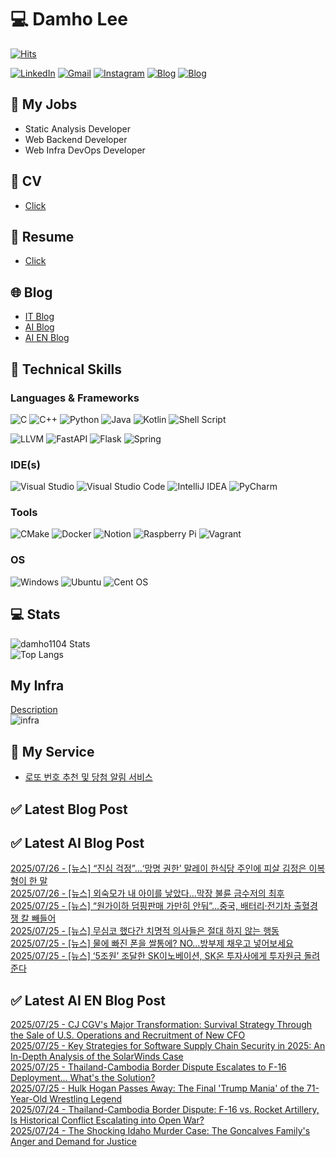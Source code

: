 
# 💻 Damho Lee

[![Hits](https://hits.seeyoufarm.com/api/count/incr/badge.svg?url=https%3A%2F%2Fgithub.com%2Fdamho1104&count_bg=%233D9CC8&title_bg=%23555555&icon=&icon_color=%23E7E7E7&title=hits&edge_flat=false)](https://hits.seeyoufarm.com)  

[![LinkedIn](https://img.shields.io/badge/Linkedin-%230077B5.svg?style=flat&logo=linkedin&logoColor=white)](https://www.linkedin.com/in/damho1104/)
[![Gmail](https://img.shields.io/badge/Gmail-D14836?style=flat&logo=gmail&logoColor=white)](mailto:damho1104@gmail.com)
[![Instagram](https://img.shields.io/badge/Instargram-%23E4405F.svg?style=flat&logo=Instagram&logoColor=white)](https://www.instagram.com/damho1104/)
[![Blog](https://img.shields.io/badge/Blog-%23000000.svg?style=flat&logo=Tistory&logoColor=white)](https://dmomo.co.kr/)
[![Blog](https://img.shields.io/badge/Blog-%23000000.svg?style=flat&logo=WordPress&logoColor=white)](https://blog.ai.dmomo.co.kr/)

## 📃 My Jobs
- Static Analysis Developer
- Web Backend Developer
- Web Infra DevOps Developer

## 📰 CV
- [Click](https://resume.dmomo.net/damho.lee/resume)  

## 📘 Resume
- [Click](https://damho1104.notion.site/8af3191b9815406d95708d9a0cea5a9e)  

## 🌐 Blog
- [IT Blog](https://dmomo.co.kr/)
- [AI Blog](https://blog.ai.dmomo.co.kr/)
- [AI EN Blog](https://ai.trend.dmomo.co.kr/)

## 💪 Technical Skills
### Languages & Frameworks
![C](https://img.shields.io/badge/c-%2300599C.svg?style=flat&logo=c&logoColor=white)
![C++](https://img.shields.io/badge/c++-%2300599C.svg?style=flat&logo=c%2B%2B&logoColor=white)
![Python](https://img.shields.io/badge/Python-3776AB.svg?&style=flat&logo=Python&logoColor=white)
![Java](https://img.shields.io/badge/java-%23ED8B00.svg?style=flat&logo=openjdk&logoColor=white)
![Kotlin](https://img.shields.io/badge/Kotlin-%237F52FF.svg?style=flat&logo=Kotlin&logoColor=white)
![Shell Script](https://img.shields.io/badge/Shell_script-%23121011.svg?style=flat&logo=gnu-bash&logoColor=white)  
  
![LLVM](https://img.shields.io/badge/LLVM/Clang-000B1D.svg?&style=flat&logo=LLVM&logoColor=white)
![FastAPI](https://img.shields.io/badge/FastAPI-005571?style=flat&logo=fastapi)
![Flask](https://img.shields.io/badge/Flask-%23000.svg?style=flat&logo=flask&logoColor=white)
![Spring](https://img.shields.io/badge/Springboot-%236DB33F.svg?style=flat&logo=spring&logoColor=white)
  
  
### IDE(s)
![Visual Studio](https://img.shields.io/badge/Visual%20Studio-5C2D91.svg?style=flat&logo=visual-studio&logoColor=white) 
![Visual Studio Code](https://img.shields.io/badge/Visual%20Studio%20Code-0078d7.svg?style=flat&logo=visual-studio-code&logoColor=white)
![IntelliJ IDEA](https://img.shields.io/badge/IntelliJIDEA-000000.svg?style=flat&logo=intellij-idea&logoColor=white) 
![PyCharm](https://img.shields.io/badge/PyCharm-143?style=flat&logo=pycharm&logoColor=black&color=black&labelColor=green) 


### Tools
![CMake](https://img.shields.io/badge/CMake-%23008FBA.svg?style=flat&logo=cmake&logoColor=white)
![Docker](https://img.shields.io/badge/docker-%230db7ed.svg?style=flat&logo=docker&logoColor=white)
![Notion](https://img.shields.io/badge/Notion-%23000000.svg?style=flat&logo=notion&logoColor=white)
![Raspberry Pi](https://img.shields.io/badge/-RaspberryPi-C51A4A?style=flat&logo=Raspberry-Pi)
![Vagrant](https://img.shields.io/badge/Vagrant-%231563FF.svg?style=flat&logo=vagrant&logoColor=white)


### OS
![Windows](https://img.shields.io/badge/Windows-0078D6?style=flat&logo=windows&logoColor=white)
![Ubuntu](https://img.shields.io/badge/Ubuntu-E95420?style=flat&logo=ubuntu&logoColor=white)
![Cent OS](https://img.shields.io/badge/Cent%20OS-002260?style=flat&logo=centos&logoColor=F0F0F0)


## :computer: Stats
![damho1104 Stats](https://github-readme-stats.vercel.app/api?username=damho1104&hide=issues&show_icons=true&show=prs_merged,prs_merged_percentage&theme=chartreuse-dark)  
![Top Langs](https://github-readme-stats.vercel.app/api/top-langs/?username=damho1104&layout=compact&theme=chartreuse-dark)


## My Infra
[Description](https://dmomo.co.kr/444)  
![infra](https://nextcloud.dmomo.net/apps/files_sharing/publicpreview/EtWDB9RaEXyf4FT?file=/&fileId=142416&x=6016&y=3384&a=true&etag=eee0bc0c4308201c786211582fdbc678)  





## 📣 My Service
- [로또 번호 추천 및 당첨 알림 서비스](https://lotto.dmomo.co.kr/)  


## ✅ Latest Blog Post


## ✅ Latest AI Blog Post
[2025/07/26 - [뉴스] “진심 걱정”…‘망명 권한’ 말레이 한식당 주인에 피살 김정은 이복형이 한 말](https://blog.ai.dmomo.co.kr/news/6654) <br/>
[2025/07/26 - [뉴스] 외숙모가 내 아이를 낳았다…막장 불륜 금수저의 최후](https://blog.ai.dmomo.co.kr/news/6651) <br/>
[2025/07/25 - [뉴스] “원가이하 덤핑판매 가만히 안둬”…중국, 배터리·전기차 출혈경쟁 칼 빼들어](https://blog.ai.dmomo.co.kr/news/6648) <br/>
[2025/07/25 - [뉴스] 무심코 했다간 치명적 의사들은 절대 하지 않는 행동](https://blog.ai.dmomo.co.kr/news/6645) <br/>
[2025/07/25 - [뉴스] 물에 빠진 폰을 쌀통에? NO…방부제 채우고 넣어보세요](https://blog.ai.dmomo.co.kr/news/6642) <br/>
[2025/07/25 - [뉴스] ‘5조원’ 조달한 SK이노베이션, SK온 투자사에게 투자원금 돌려준다](https://blog.ai.dmomo.co.kr/news/6639) <br/>

## ✅ Latest AI EN Blog Post
[2025/07/25 - CJ CGV's Major Transformation: Survival Strategy Through the Sale of U.S. Operations and Recruitment of New CFO](https://ai.trend.dmomo.co.kr/2025/07/cj-cgvs-major-transformation-survival.html) <br/>
[2025/07/25 - Key Strategies for Software Supply Chain Security in 2025: An In-Depth Analysis of the SolarWinds Case](https://ai.trend.dmomo.co.kr/2025/07/key-strategies-for-software-supply.html) <br/>
[2025/07/25 - Thailand-Cambodia Border Dispute Escalates to F-16 Deployment... What's the Solution?](https://ai.trend.dmomo.co.kr/2025/07/thailand-cambodia-border-dispute.html) <br/>
[2025/07/25 - Hulk Hogan Passes Away: The Final 'Trump Mania' of the 71-Year-Old Wrestling Legend](https://ai.trend.dmomo.co.kr/2025/07/hulk-hogan-passes-away-final-trump.html) <br/>
[2025/07/24 - Thailand-Cambodia Border Dispute: F-16 vs. Rocket Artillery, Is Historical Conflict Escalating into Open War?](https://ai.trend.dmomo.co.kr/2025/07/thailand-cambodia-border-dispute-f-16.html) <br/>
[2025/07/24 - The Shocking Idaho Murder Case: The Goncalves Family's Anger and Demand for Justice](https://ai.trend.dmomo.co.kr/2025/07/the-shocking-idaho-murder-case.html) <br/>
